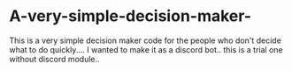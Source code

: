 # A-very-simple-decision-maker-
This is a very simple decision maker code for the people who don't decide what to do quickly.... I wanted to make it as a discord bot.. this is a trial one without discord module..
